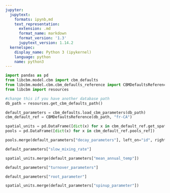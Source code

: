 ```yaml
---
jupyter:
  jupytext:
    formats: ipynb,md
    text_representation:
      extension: .md
      format_name: markdown
      format_version: '1.3'
      jupytext_version: 1.14.2
  kernelspec:
    display_name: Python 3 (ipykernel)
    language: python
    name: python3
---
```


```python
import pandas as pd
from libcbm.model.cbm import cbm_defaults
from libcbm.model.cbm.cbm_defaults_reference import CBMDefaultsReference
from libcbm import resources
```

```python
#change this if you have another database path
db_path = resources.get_cbm_defaults_path()

default_parameters = cbm_defaults.load_cbm_parameters(db_path)
cbm_default_ref = CBMDefaultsReference(db_path, "fr-CA")
```

```python
spatial_units = pd.DataFrame([dict(x) for x in cbm_default_ref.get_spatial_units()])
pools = pd.DataFrame([dict(x) for x in cbm_default_ref.pools_ref])
```

```python
pools.merge(default_parameters["decay_parameters"], left_on="id", right_on="Pool")
```

```python
default_parameters["slow_mixing_rate"]
```

```python
spatial_units.merge(default_parameters["mean_annual_temp"])
```

```python
default_parameters["turnover_parameters"]
```

```python
default_parameters["root_parameter"]
```

```python
spatial_units.merge(default_parameters["spinup_parameter"])
```

```python

```

